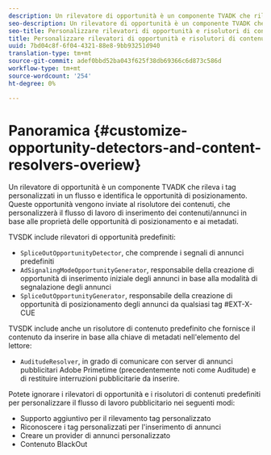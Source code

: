 ```yaml
---
description: Un rilevatore di opportunità è un componente TVADK che rileva i tag personalizzati in un flusso e identifica le opportunità di posizionamento. Queste opportunità vengono inviate al risolutore dei contenuti, che personalizzerà il flusso di lavoro di inserimento dei contenuti/annunci in base alle proprietà delle opportunità di posizionamento e ai metadati.
seo-description: Un rilevatore di opportunità è un componente TVADK che rileva i tag personalizzati in un flusso e identifica le opportunità di posizionamento. Queste opportunità vengono inviate al risolutore dei contenuti, che personalizzerà il flusso di lavoro di inserimento dei contenuti/annunci in base alle proprietà delle opportunità di posizionamento e ai metadati.
seo-title: Personalizzare rilevatori di opportunità e risolutori di contenuti
title: Personalizzare rilevatori di opportunità e risolutori di contenuti
uuid: 7bd04c8f-6f04-4321-88e8-9bb93251d940
translation-type: tm+mt
source-git-commit: adef0bbd52ba043f625f38db69366c6d873c586d
workflow-type: tm+mt
source-wordcount: '254'
ht-degree: 0%

---
```



# Panoramica {#customize-opportunity-detectors-and-content-resolvers-overiew}

Un rilevatore di opportunità è un componente TVADK che rileva i tag personalizzati in un flusso e identifica le opportunità di posizionamento. Queste opportunità vengono inviate al risolutore dei contenuti, che personalizzerà il flusso di lavoro di inserimento dei contenuti/annunci in base alle proprietà delle opportunità di posizionamento e ai metadati.

TVSDK include rilevatori di opportunità predefiniti:

* `SpliceOutOpportunityDetector`, che comprende i segnali di annunci predefiniti
* `AdSignalingModeOpportunityGenerator`, responsabile della creazione di opportunità di inserimento iniziale degli annunci in base alla modalità di segnalazione degli annunci
* `SpliceOutOpportunityGenerator`, responsabile della creazione di opportunità di posizionamento degli annunci da qualsiasi tag #EXT-X-CUE

TVSDK include anche un risolutore di contenuto predefinito che fornisce il contenuto da inserire in base alla chiave di metadati nell&#39;elemento del lettore:

* `AuditudeResolver`, in grado di comunicare con  server di annunci pubblicitari Adobe Primetime (precedentemente noti come Auditude) e di restituire interruzioni pubblicitarie da inserire.

Potete ignorare i rilevatori di opportunità e i risolutori di contenuti predefiniti per personalizzare il flusso di lavoro pubblicitario nei seguenti modi:

* Supporto aggiuntivo per il rilevamento tag personalizzato
* Riconoscere i tag personalizzati per l&#39;inserimento di annunci
* Creare un provider di annunci personalizzato
* Contenuto BlackOut

